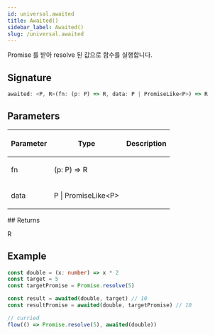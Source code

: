 ```yaml
---
id: universal.awaited
title: Awaited()
sidebar_label: Awaited()
slug: /universal.awaited
---
```






Promise 를 받아 resolve 된 값으로 함수를 실행합니다.

## Signature

```typescript
awaited: <P, R>(fn: (p: P) => R, data: P | PromiseLike<P>) => R
```

## Parameters

<table><thead><tr><th>

Parameter


</th><th>

Type


</th><th>

Description


</th></tr></thead>
<tbody><tr><td>

fn


</td><td>

(p: P) =&gt; R


</td><td>


</td></tr>
<tr><td>

data


</td><td>

P \| PromiseLike&lt;P&gt;


</td><td>


</td></tr>
</tbody></table>
## Returns

R

## Example


```ts
const double = (x: number) => x * 2
const target = 5
const targetPromise = Promise.resolve(5)

const result = awaited(double, target) // 10
const resultPromise = awaited(double, targetPromise) // 10

// curried
flow(() => Promise.resolve(5), awaited(double))
```

